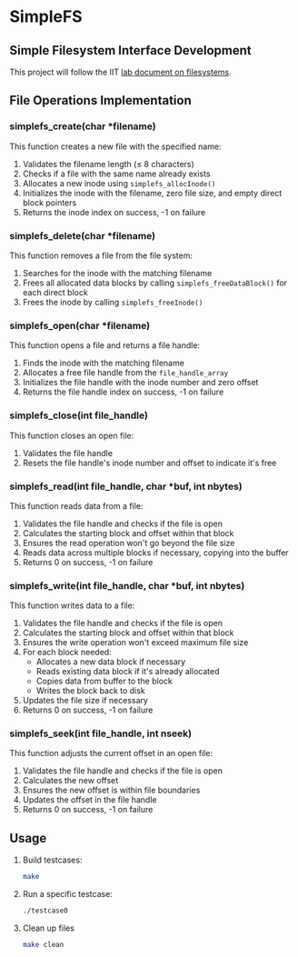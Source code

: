 # SimpleFS

## Simple Filesystem Interface Development

This project will follow the IIT [lab document on filesystems](https://www.cse.iitb.ac.in/~mythili/os/labs/lab-simplefs/simplefs.pdf).

## File Operations Implementation

### simplefs_create(char *filename)

This function creates a new file with the specified name:

1. Validates the filename length (≤ 8 characters)
2. Checks if a file with the same name already exists
3. Allocates a new inode using `simplefs_allocInode()`
4. Initializes the inode with the filename, zero file size, and empty direct block pointers
5. Returns the inode index on success, -1 on failure

### simplefs_delete(char *filename)

This function removes a file from the file system:

1. Searches for the inode with the matching filename
2. Frees all allocated data blocks by calling `simplefs_freeDataBlock()` for each direct block
3. Frees the inode by calling `simplefs_freeInode()`

### simplefs_open(char *filename)

This function opens a file and returns a file handle:

1. Finds the inode with the matching filename
2. Allocates a free file handle from the `file_handle_array`
3. Initializes the file handle with the inode number and zero offset
4. Returns the file handle index on success, -1 on failure

### simplefs_close(int file_handle)

This function closes an open file:

1. Validates the file handle
2. Resets the file handle's inode number and offset to indicate it's free

### simplefs_read(int file_handle, char *buf, int nbytes)

This function reads data from a file:

1. Validates the file handle and checks if the file is open
2. Calculates the starting block and offset within that block
3. Ensures the read operation won't go beyond the file size
4. Reads data across multiple blocks if necessary, copying into the buffer
5. Returns 0 on success, -1 on failure

### simplefs_write(int file_handle, char *buf, int nbytes)

This function writes data to a file:

1. Validates the file handle and checks if the file is open
2. Calculates the starting block and offset within that block
3. Ensures the write operation won't exceed maximum file size
4. For each block needed:
   - Allocates a new data block if necessary
   - Reads existing data block if it's already allocated
   - Copies data from buffer to the block
   - Writes the block back to disk
5. Updates the file size if necessary
6. Returns 0 on success, -1 on failure

### simplefs_seek(int file_handle, int nseek)

This function adjusts the current offset in an open file:

1. Validates the file handle and checks if the file is open
2. Calculates the new offset
3. Ensures the new offset is within file boundaries
4. Updates the offset in the file handle
5. Returns 0 on success, -1 on failure

## Usage

1. Build testcases:
   ```bash
   make
   ```
2. Run a specific testcase:
   ```bash
   ./testcase0
   ```
3. Clean up files
   ```bash
   make clean
   ```
